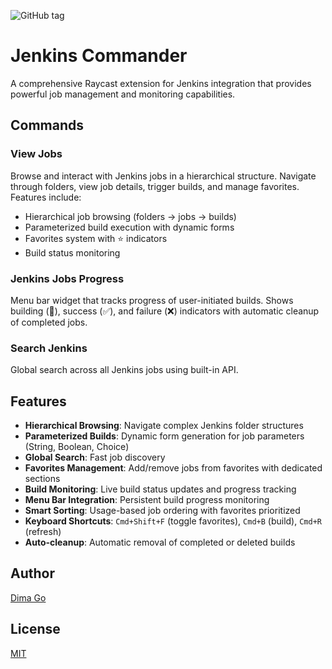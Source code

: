 ![GitHub tag](https://img.shields.io/github/v/tag/go-dima/raycast-jenkins?label=version)

# Jenkins Commander

A comprehensive Raycast extension for Jenkins integration that provides powerful job management and monitoring capabilities.

## Commands

### View Jobs

Browse and interact with Jenkins jobs in a hierarchical structure. Navigate through folders, view job details, trigger builds, and manage favorites. Features include:

- Hierarchical job browsing (folders → jobs → builds)
- Parameterized build execution with dynamic forms
- Favorites system with ⭐ indicators
- Build status monitoring

### Jenkins Jobs Progress

Menu bar widget that tracks progress of user-initiated builds. Shows building (🔄), success (✅), and failure (❌) indicators with automatic cleanup of completed jobs.

### Search Jenkins

Global search across all Jenkins jobs using built-in API.

## Features

- **Hierarchical Browsing**: Navigate complex Jenkins folder structures
- **Parameterized Builds**: Dynamic form generation for job parameters (String, Boolean, Choice)
- **Global Search**: Fast job discovery
- **Favorites Management**: Add/remove jobs from favorites with dedicated sections
- **Build Monitoring**: Live build status updates and progress tracking
- **Menu Bar Integration**: Persistent build progress monitoring
- **Smart Sorting**: Usage-based job ordering with favorites prioritized
- **Keyboard Shortcuts**: `Cmd+Shift+F` (toggle favorites), `Cmd+B` (build), `Cmd+R` (refresh)
- **Auto-cleanup**: Automatic removal of completed or deleted builds

## Author

[Dima Go](https://github.com/go-dima)

## License

[MIT](./LICENSE)
